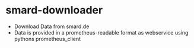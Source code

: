 # smard-downloader
* Download Data from smard.de
* Data is provided in a prometheus-readable format as webservice using pythons prometheus_client
